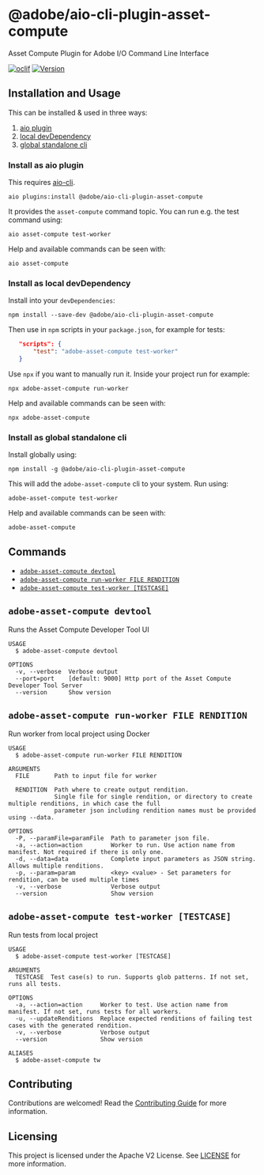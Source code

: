 @adobe/aio-cli-plugin-asset-compute
=======================

Asset Compute Plugin for Adobe I/O Command Line Interface

[![oclif](https://img.shields.io/badge/cli-oclif-brightgreen.svg)](https://oclif.io)
[![Version](https://img.shields.io/npm/v/@adobe/aio-cli-plugin-asset-compute.svg)](https://npmjs.org/package/@adobe/aio-cli-plugin-asset-compute)

<!-- toc -->

<!-- tocstop -->

## Installation and Usage

This can be installed & used in three ways:

1. [aio plugin](#install-as-aio-plugin)
2. [local devDependency](#install-as-local-devdependency)
3. [global standalone cli](#install-as-global-standalone-cli)

### Install as aio plugin

This requires [aio-cli](https://github.com/adobe/aio-cli).

```
aio plugins:install @adobe/aio-cli-plugin-asset-compute
```

It provides the `asset-compute` command topic. You can run e.g. the test command using:

```
aio asset-compute test-worker
```

Help and available commands can be seen with:

```
aio asset-compute
```

### Install as local devDependency

Install into your `devDependencies`:

```
npm install --save-dev @adobe/aio-cli-plugin-asset-compute
```

Then use in `npm` scripts in your `package.json`, for example for tests:

```json
   "scripts": {
       "test": "adobe-asset-compute test-worker"
   }
```

Use `npx` if you want to manually run it. Inside your project run for example:

```
npx adobe-asset-compute run-worker
```

Help and available commands can be seen with:

```
npx adobe-asset-compute
```

### Install as global standalone cli

Install globally using:

```
npm install -g @adobe/aio-cli-plugin-asset-compute
```

This will add the `adobe-asset-compute` cli to your system. Run using:

```
adobe-asset-compute test-worker
```

Help and available commands can be seen with:

```
adobe-asset-compute
```

## Commands
<!-- commands -->
* [`adobe-asset-compute devtool`](#adobe-asset-compute-devtool)
* [`adobe-asset-compute run-worker FILE RENDITION`](#adobe-asset-compute-run-worker-file-rendition)
* [`adobe-asset-compute test-worker [TESTCASE]`](#adobe-asset-compute-test-worker-testcase)

## `adobe-asset-compute devtool`

Runs the Asset Compute Developer Tool UI

```
USAGE
  $ adobe-asset-compute devtool

OPTIONS
  -v, --verbose  Verbose output
  --port=port    [default: 9000] Http port of the Asset Compute Developer Tool Server
  --version      Show version
```

## `adobe-asset-compute run-worker FILE RENDITION`

Run worker from local project using Docker

```
USAGE
  $ adobe-asset-compute run-worker FILE RENDITION

ARGUMENTS
  FILE       Path to input file for worker

  RENDITION  Path where to create output rendition.
             Single file for single rendition, or directory to create multiple renditions, in which case the full
             parameter json including rendition names must be provided using --data.

OPTIONS
  -P, --paramFile=paramFile  Path to parameter json file.
  -a, --action=action        Worker to run. Use action name from manifest. Not required if there is only one.
  -d, --data=data            Complete input parameters as JSON string. Allows multiple renditions.
  -p, --param=param          <key> <value> - Set parameters for rendition, can be used multiple times
  -v, --verbose              Verbose output
  --version                  Show version
```

## `adobe-asset-compute test-worker [TESTCASE]`

Run tests from local project

```
USAGE
  $ adobe-asset-compute test-worker [TESTCASE]

ARGUMENTS
  TESTCASE  Test case(s) to run. Supports glob patterns. If not set, runs all tests.

OPTIONS
  -a, --action=action     Worker to test. Use action name from manifest. If not set, runs tests for all workers.
  -u, --updateRenditions  Replace expected renditions of failing test cases with the generated rendition.
  -v, --verbose           Verbose output
  --version               Show version

ALIASES
  $ adobe-asset-compute tw
```
<!-- commandsstop -->
## Contributing

Contributions are welcomed! Read the [Contributing Guide](./.github/CONTRIBUTING.md) for more information.

## Licensing

This project is licensed under the Apache V2 License. See [LICENSE](LICENSE) for more information.
